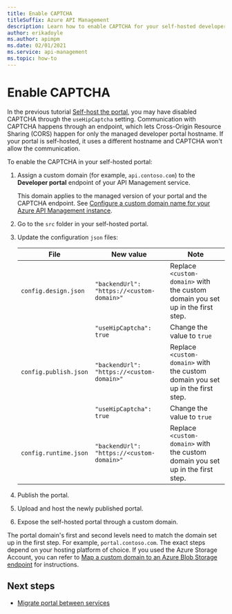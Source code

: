 ```yaml
---
title: Enable CAPTCHA
titleSuffix: Azure API Management
description: Learn how to enable CAPTCHA for your self-hosted developer portal.
author: erikadoyle
ms.author: apimpm
ms.date: 02/01/2021
ms.service: api-management
ms.topic: how-to
---
```


# Enable CAPTCHA

In the previous tutorial [Self-host the portal](dev-portal-self-host-portal.md#configure-json-files-static-website-and-cors-settings), you may have disabled CAPTCHA through the `useHipCaptcha` setting. Communication with CAPTCHA happens through an endpoint, which lets Cross-Origin Resource Sharing (CORS) happen for only the managed developer portal hostname. If your portal is self-hosted, it uses a different hostname and CAPTCHA won't allow the communication.

To enable the CAPTCHA in your self-hosted portal:

1. Assign a custom domain (for example, `api.contoso.com`) to the **Developer portal** endpoint of your API Management service.

    This domain applies to the managed version of your portal and the CAPTCHA endpoint. See [Configure a custom domain name for your Azure API Management instance](configure-custom-domain.md).

1. Go to the `src` folder in your self-hosted portal.

1. Update the configuration `json` files:

    | File | New value | Note |
    | ---- | --------- | ---- |
    | `config.design.json`| `"backendUrl": "https://<custom-domain>"` | Replace `<custom-domain>` with the custom domain you set up in the first step. |
    |  | `"useHipCaptcha": true` | Change the value to `true` |
    | `config.publish.json`| `"backendUrl": "https://<custom-domain>"` | Replace `<custom-domain>` with the custom domain you set up in the first step. |
    |  | `"useHipCaptcha": true` | Change the value to `true` |
    | `config.runtime.json` | `"backendUrl": "https://<custom-domain>"` | Replace `<custom-domain>` with the custom domain you set up in the first step. |

1. Publish the portal.

1. Upload and host the newly published portal.

1. Expose the self-hosted portal through a custom domain.

The portal domain's first and second levels need to match the domain set up in the first step. For example, `portal.contoso.com`. The exact steps depend on your hosting platform of choice. If you used the Azure Storage Account, you can refer to [Map a custom domain to an Azure Blob Storage endpoint](../storage/blobs/storage-custom-domain-name.md) for instructions.

## Next steps

- [Migrate portal between services](dev-portal-migrate-portal-between-services.md)